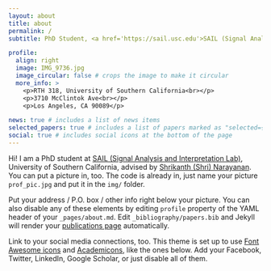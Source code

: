 ```yaml
---
layout: about
title: about
permalink: /
subtitle: PhD Student, <a href='https://sail.usc.edu'>SAIL (Signal Analysis and Interpretation Lab)</a>, University of Southern California

profile:
  align: right
  image: IMG_9736.jpg
  image_circular: false # crops the image to make it circular
  more_info: >
    <p>RTH 318, University of Southern California<br></p>
    <p>3710 McClintok Ave<br></p>
    <p>Los Angeles, CA 90089</p>

news: true # includes a list of news items
selected_papers: true # includes a list of papers marked as "selected={true}"
social: true # includes social icons at the bottom of the page
---
```


Hi! I am a PhD student at [SAIL (Signal Analysis and Interpretation Lab)](https://sail.usc.edu), University of Southern California, advised by [Shrikanth (Shri) Narayanan](https://sail.usc.edu/people/shri.html). You can put a picture in, too. The code is already in, just name your picture `prof_pic.jpg` and put it in the `img/` folder.

Put your address / P.O. box / other info right below your picture. You can also disable any of these elements by editing `profile` property of the YAML header of your `_pages/about.md`. Edit `_bibliography/papers.bib` and Jekyll will render your [publications page](/al-folio/publications/) automatically.

Link to your social media connections, too. This theme is set up to use [Font Awesome icons](https://fontawesome.com/) and [Academicons](https://jpswalsh.github.io/academicons/), like the ones below. Add your Facebook, Twitter, LinkedIn, Google Scholar, or just disable all of them.
